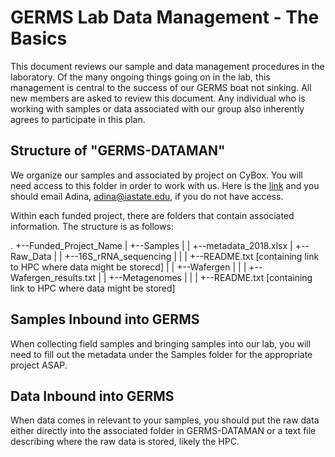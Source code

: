 # GERMS Lab Data Management - The Basics

This document reviews our sample and data management procedures in the laboratory.  Of the many ongoing things going on in the lab, this management is central to the success of our GERMS boat not sinking.  All new members are asked to review this document.  Any individual who is working with samples or data associated with our group also inherently agrees to participate in this plan.

## Structure of "GERMS-DATAMAN"

We organize our samples and associated by project on CyBox.  You will need access to this folder in order to work with us.  Here is the [link](https://iastate.box.com/s/6faf0qlfmmqisrulqg21wpf584arf0xf) and you should email Adina, adina@iastate.edu, if you do not have access.

Within each funded project, there are folders that contain associated information.  The structure is as follows:

.
+--Funded_Project_Name
|  +--Samples
|  |  +--metadata_2018.xlsx
|  +--Raw_Data 
|  |  +--16S_rRNA_sequencing
|  |  |  +--README.txt [containing link to HPC where data might be storecd]
|  |  +--Wafergen
|  |  |  +--Wafergen_results.txt
|  |  +--Metagenomes
|  |  |  +--README.txt [containing link to HPC where data might be stored]
      
## Samples Inbound into GERMS

When collecting field samples and bringing samples into our lab, you will need to fill out the metadata under the Samples folder for the appropriate project ASAP.  

## Data Inbound into GERMS

When data comes in relevant to your samples, you should put the raw data either directly into the associated folder in GERMS-DATAMAN or a text file describing where the raw data is stored, likely the HPC.

